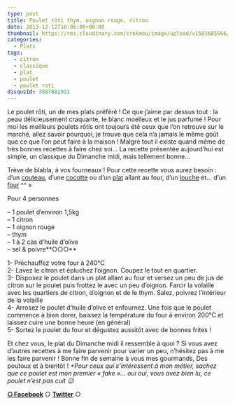 ```yaml
---
type: post
title: Poulet rôti thym, oignon rouge, citron
date: 2013-12-12T16:06:00+00:00
thumbnail: https://res.cloudinary.com/crokmou/image/upload/v1501605566/101213_poulet_roti_thym_0001-73x110_nszzge.jpg
categories: 
  - Plats
tags: 
  - citron
  - classique
  - plat
  - poulet
  - poulet roti
disqusId: 3587682931
---
```


Le poulet rôti, un de mes plats préféré ! Ce que j’aime par dessus tout : la peau délicieusement craquante, le blanc moelleux et le jus parfumé ! Pour moi les meilleurs poulets rôtis ont toujours été ceux que l’on retrouve sur le marché, allez savoir pourquoi, je trouve que cela n’a jamais le même goût que ce que l’on peut faire à la maison ! Malgré tout il existe quand même de très bonnes recettes à faire chez soi… La recette présentée aujourd’hui est simple, un classique du Dimanche midi, mais tellement bonne…

Trève de blabla, à vos fourneaux ! Pour cette recette vous aurez besoin : d’un [couteau](http://www.rueducommerce.fr/m/pl/malid:12468606), d’une [cocotte](http://www.rueducommerce.fr/m/pl/malid:90) ou d’un [plat](http://www.rueducommerce.fr/index/plat%20a%20rotir) allant au four, d’un [louche](http://www.rueducommerce.fr/m/pl/malid:48515365) et… d’un [four](http://www.rueducommerce.fr/m/pl/malid:9404136) ^^ »



Pour 4 personnes

– 1 poulet d’environ 1,5kg  
– 1 citron  
– 1 oignon rouge  
– thym  
– 1 à 2 càs d’huile d’olive  
– sel & poivre**○○○**

1- Préchauffez votre four à 240°C  
2- Lavez le citron et épluchez l’oignon. Coupez le tout en quartier.  
3- Disposez le poulet dans un plat allant au four et versez un peu de jus de citron sur le poulet puis frottez le avec un peu d’oignon. Farcir la volaille avec les quartiers de citron, d’oignon et de le thym. Salez, poivrez l’intérieur de la volaille  
4- Arrosez le poulet d’huile d’olive et enfournez. Une fois que le poulet commence à bien dorer, baissez la température du four à environ 200°C et laissez cuire une bonne heure (en général)  
5- Sortez le poulet du four et dégustez aussitôt avec de bonnes frites !



Et chez vous, le plat du Dimanche midi il ressemble à quoi ? Si vous avez d’autres recettes à me faire parvenir pour varier un peu, n’hésitez pas à me les faire parvenir ! Bonne fin de semaine à vous mes gourmands, Des poutoux et à bientôt ! _*Pour ceux qui s’intéressent à mon métier, sachez que ce poulet est mon premier « fake »… oui oui, vous avez bien lu, ce poulet n’est pas cuit 😉_

[**○<span style="font-size: xx-small; margin: 0px; outline: 0px; padding: 0px;"><span style="font-family: Arial, Helvetica, sans-serif; margin: 0px; outline: 0px; padding: 0px;"> </span></span>Facebook**](https://www.facebook.com/pages/CroKMou/148093255259077) ○ [**Twitter**](https://twitter.com/Crokmou) ○